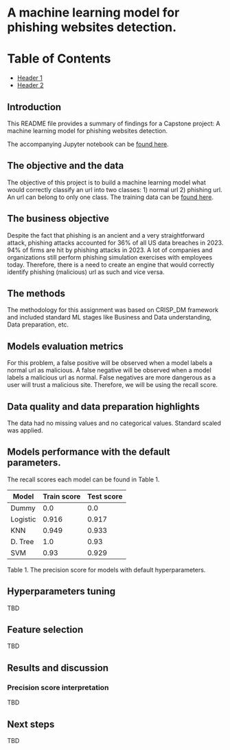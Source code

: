 # A machine learning model for phishing websites detection.

# Table of Contents
- [Header 1](#introduction)
- [Header 2](#the-objective-and-the-data)

## Introduction

This README file provides a summary of findings for a Capstone project: A machine learning model for phishing websites detection.

The accompanying Jupyter notebook can be [found here](https://github.com/epakhomov/capstone/blob/main/scr/DataSet1_3.ipynb). 

## The objective and the data

The objective of this project is to build a machine learning model what would correctly classify an url into two classes: 1) normal url 2) phishing url. An url can belong to only one class. The training data can be [found here](https://github.com/epakhomov/capstone/tree/main/data/dataset_full.csv).


## The business objective 

Despite the fact that phishing is an ancient and a very straightforward attack, phishing attacks accounted for 36% of all US data breaches in 2023. 94% of firms are hit by phishing attacks in 2023. A lot of companies and organizations still perform phishing simulation exercises with employees today. Therefore, there is a need to create an engine that would correctly identify phishing (malicious) url as such and vice versa. 


## The methods

The methodology for this assignment was based on CRISP_DM framework and included standard ML stages like Business and Data understanding, Data preparation, etc. 

## Models evaluation metrics

For this problem, a false positive will be observed when a model labels a normal url as malicious. A false negative will be observed when a model labels a malicious url as normal. False negatives are more dangerous as a user will trust a malicious site. Therefore, we will be using the recall score.


## Data quality and data preparation highlights

The data had no missing values and no categorical values. Standard scaled was applied.

## Models performance with the default parameters.

The recall scores each model can be found in Table 1.

|  Model  | Train score | Test score|
|---------|-------------|-----------|
| Dummy   | 0.0         | 0.0       |
| Logistic| 0.916	    | 0.917     |    
| KNN     | 0.949       | 0.933     |   
| D. Tree | 1.0         | 0.93      |
| SVM     | 0.93        | 0.929     |

Table 1. The precision score for models with default hyperparameters.

## Hyperparameters tuning

TBD

## Feature selection 

TBD


## Results and discussion

### Precision score interpretation

TBD

## Next steps

TBD